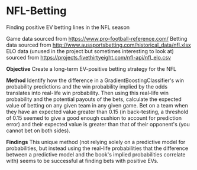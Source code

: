 # NFL-Betting
Finding positive EV betting lines in the NFL season

Game data sourced from https://www.pro-football-reference.com/
Betting data sourced from http://www.aussportsbetting.com/historical_data/nfl.xlsx
ELO data (unused in the project but sometimes interesting to look at) sourced from https://projects.fivethirtyeight.com/nfl-api/nfl_elo.csv

**Objective**
Create a long-term EV-positive betting strategy for the NFL

**Method**
Identify how the difference in a GradientBoostingClassifier's win probability predictions and the win probability implied by the odds translates into real-life win probability. 
Then using this real-life win probability and the potential payouts of the bets, calculate the expected value of betting on any given team in any given game. 
Bet on a team when they have an expected value greater than 0.15 (in back-testing, a threshold of 0.15 seemed to give a good enough cushion to account for prediction error) and their expected value is greater than that of their opponent's (you cannot bet on both sides). 

**Findings**
This unique method (not relying solely on a predictive model for probabilities, but instead using the real-life probabilities that the difference between a predictive model and the book's implied probabilities correlate with) seems to be successful at finding bets with positive EVs.
